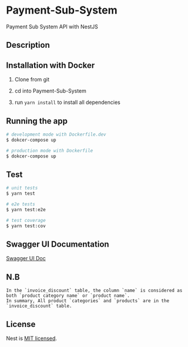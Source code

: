 # Payment-Sub-System
Payment Sub System API with NestJS

## Description

## Installation with Docker

1. Clone from git

2. cd into Payment-Sub-System

3. run `yarn install` to install all dependencies

## Running the app

```bash
# development mode with Dockerfile.dev
$ dokcer-compose up

# production mode with Dockerfile
$ dokcer-compose up
```

## Test

```bash
# unit tests
$ yarn test

# e2e tests
$ yarn test:e2e

# test coverage
$ yarn test:cov
```

## Swagger UI Documentation

[Swagger UI Doc](http://localhost:3000/api/v1/doc)

## N.B
```
In the `invoice_discount` table, the column `name` is considered as both `product category name` or `product name`.
In summary, All product `categories` and `products` are in the `invoice_discount` table.
```

## License

Nest is [MIT licensed](LICENSE).
